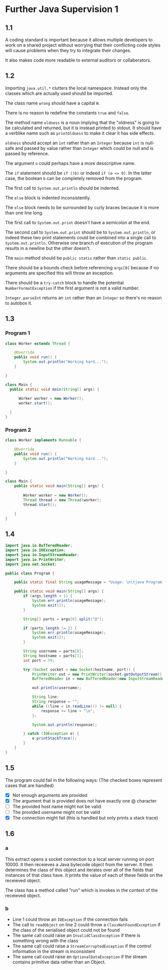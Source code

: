 # Further Java Supervision 1

## 1.1

A coding standard is important because it allows multiple developers to work on a shared project without worrying that their conflicting code styles will cause problems when they try to integrate their changes.

It also makes code more readable to external auditors or collaberators.

## 1.2

Importing `java.util.*` clutters the local namespace. Instead only the classes which are actually used should be imported.

The class name `wrong` should have a capital `W`.

There is no reason to redefine the constants `true` and `false`.

The method name `oldness` is a noun implying that the "oldness" is going to be calculated and returned, but it is instead printed to stdout. It should have a verblike name such as `printOldness` to make it clear it has side effects.

`oldness` should accept an `int` rather than an `Integer` because `int` is null-safe and passed by value rather than `Integer` which could be null and is passed by reference.

The argument `o` could perhaps have a more desscriptive name.

The `if` statement should be `if (!b)` or indeed `if (o <= 0)`. In the latter case, the boolean `b` can be completely removed from the program.

The first call to `System.out.println` should be indented.

The `else` block is indented inconsistently.

The `else` block needs to be surrounded by curly braces because it is more than one line long.

The first call to `System.out.print` doesn't have a semicolon at the end.

The second call to `System.out.print` should be to `System.out.println`, or indeed these two print statements could be combined into a single call to `System.out.println`. Otherwise one branch of execution of the program results in a newline but the other doesn't.

The `main` method should be `public static` rather than `static public`.

There should be a bounds check before referencing `args[0]` because if no arguments are specified this will throw an exception.

There should be a `try-catch` block to handle the potential `NumberFormatException` if the first argument is not a valid number.

`Integer.parseInt` returns an `int` rather than an `Integer` so there's no reason to autobox it.

## 1.3

### Program 1

```java
class Worker extends Thread {

    @Override
    public void run() {
        System.out.println("Working hard...");
    }

}

class Main {
  public static void main(String[] args) {
    
      Worker worker = new Worker();
      worker.start();

  }
}
```

### Program 2

```java
class Worker implements Runnable {

    @Override
    public void run() {
        System.out.println("Working hard...");
    }

}

class Main {
    public static void main(String[] args) {
        
        Worker worker = new Worker();
        Thread thread = new Thread(worker);
        thread.start();

    }
}
```

## 1.4

```java
import java.io.BufferedReader;
import java.io.IOException;
import java.io.InputStreamReader;
import java.io.PrintWriter;
import java.net.Socket;

public class Program {

	public static final String usageMessage = "Usage: \n\tjava Program user@hostname";

	public static void main(String[] args) {
		if (args.length < 1) {
			System.err.println(usageMessage);
			System.exit(1);
		}

		String[] parts = args[0].split("@");

		if (parts.length != 2) {
			System.err.println(usageMessage);
			System.exit(2);
		}

		String username = parts[0];
		String hostname = parts[1];
		int port = 79;

		try (Socket socket = new Socket(hostname, port)) {
			PrintWriter out = new PrintWriter(socket.getOutputStream(), true);
			BufferedReader in = new BufferedReader(new InputStreamReader(socket.getInputStream()));

			out.println(username);

			String line;
			String response = "";
			while ((line = in.readLine()) != null) {
				response += line + "\n";
			};

			System.out.println(response);

		} catch (IOException e) {
			e.printStackTrace();
		}
	}
}
```

## 1.5

The program could fail in the following ways:
(The checked boxes represent cases that are handled)

 - [x] Not enough arguments are provided
 - [x] The argument that is provided does not have exactly one @ character
 - [ ] The provided host name might not be valid
 - [ ] The provided username might not be valid
 - [x] The connection might fail (this is handled but only prints a stack trace)

## 1.6

### a

This extract opens a socket connection to a local server running on port 10000. It then receieves a Java bytecode object from the server. It then determines the class of this object and iterates over all of the fields that instances of that class have. It prints the value of each of these fields on the receieved object.

The class has a method called "run" which is invokes in the context of the receieved object.

### b

 - Line 1 could throw an `IOException` if the connection fails
 - The call to `readObject` on line 2 could throw a `ClassNotFoundException` if the class of the serialised object could not be found
 - The same call could raise an `InvalidClassException` if there is something wrong with the class
 - The same call could raise a `StreamCorruptedException` if the control information in the stream is inconsistent
 - The same call could raise an `OptionalDataException` if the stream contains primitive data rather than an Object.